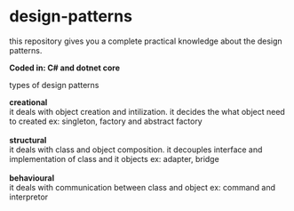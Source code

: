 # design-patterns
this repository gives you a complete practical knowledge about the design patterns. 

**Coded in: C# and dotnet core**

types of design patterns

**creational** <br />
   it deals with object creation and intilization. it decides the what object need to created
   ex: singleton, factory and abstract factory
   <br />
   <br />
**structural** <br />
  it deals with class and object composition. it decouples interface and implementation of class and it objects
  ex:  adapter, bridge
  <br />
  <br />
**behavioural** <br />
   it deals with communication between class and object
   ex: command and interpretor
